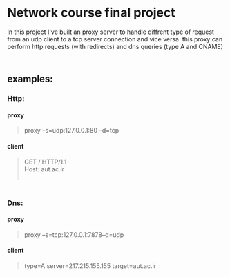 # Network course final project
In this project I've built an proxy server to handle diffrent type of request from an udp client to a tcp server connection and vice versa.
this proxy can perform http requests (with redirects) and dns queries (type A and CNAME)

## <br>examples:

### Http:<br>
#### proxy
> proxy –s=udp:127.0.0.1:80 –d=tcp
#### client
>GET / HTTP/1.1
><br>Host: aut.ac.ir<br><br>

### <br>Dns:
#### proxy
> proxy –s=tcp:127.0.0.1:7878–d=udp
#### client
> type=A server=217.215.155.155 target=aut.ac.ir
